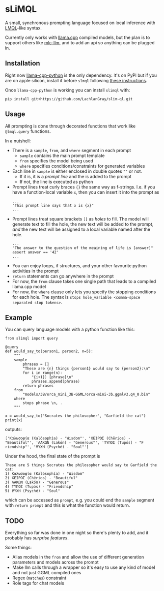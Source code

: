 # sLiMQL
A small, synchronous prompting language focused on local inference with [LMQL](https://github.com/eth-sri/lmql/tree/main)-like syntax.

Currently only works with [llama.cpp](https://github.com/ggerganov/llama.cpp) compiled models, but the plan is to support others like [mlc-llm](https://github.com/mlc-ai/mlc-llm), and to add an api so anything can be plugged in.

## Installation
Right now [llama-cpp-python](https://llama-cpp-python.readthedocs.io/en/latest/) is the only dependency. It's on PyPI but if you are on apple silicon, install it before `slmql` following [these instructions](https://llama-cpp-python.readthedocs.io/en/latest/install/macos/).

Once `llama-cpp-python` is working you can install `slimql` with:
```
pip install git+https://github.com/LachlanGray/slim-ql.git
```

## Usage
All prompting is done through decorated functions that work like `@lmql.query` functions.

In a nutshell:
- There is a `sample`, `from`, and `where` segment in each prompt
    - `sample` contains the main prompt template
    - `from` specifies the model being used
    - `where` specifies conditions/constraints for generated variables
- Each line in `sample` is either enclosed in double quotes `""` or not. 
    - If it is, it is a *prompt line* and the is added to the prompt
    - If not, the line is executed as python
- Prompt lines treat curly braces `{}` the same way as f-strings. I.e. if you have a function-local variable `x`, then you can insert it into the prompt as
    ```
    ...
    "This prompt line says that x is {x}"
    ...
    ```
- Prompt lines treat square brackets `[]` as *holes* to fill. The model will generate text to fill the hole, the new text will be added to the prompt, *and* the new text will be assigned to a local variable named after the hole.
    ```
    ...
    "The answer to the question of the meaining of life is [answer]"
    assert answer == '42'
    ...
    ```
- You can enjoy loops, if structures, and your other favourite python activities in the prompt
- `return` statements can go anywhere in the prompt
- For now, the `from` clause takes one single path that leads to a compiled llama.cpp model
- For now, the `where` clause only lets you specify the stopping conditions for each hole. The syntax is `stops hole_variable <comma-space separated stop tokens>`.


## Example
You can query language models with a python function like this:
```
from slimql import query

@query
def would_say_to(person1, person2, n=5):
    """
    sample
        phrases = []
        "These are {n} things {person1} would say to {person2}:\n"
        for i in range(n):
            "{i+1}) [phrase]\n"
            phrases.append(phrase)
        return phrases
    from
        "models/3B/orca_mini_3B-GGML/orca-mini-3b.ggmlv3.q4_0.bin"
    where
        stops phrase \n, .
    """

x = would_say_to("Socrates the philosopher", "Garfield the cat")
print(x)
```

outputs:
```
['Καλωσοφία (Kalósophía) - "Wisdom"', 'ΧΕΙΡΟΣ (Chērios) - "Beautiful"', 'ΛΑΚΩΝ (Lakón) - "Generous"', 'ΤΥΠΟΣ (Tupós) - "F
riendship"', 'ΨΥΧΗ (Psyché) - "Soul"']
```

Under the hood, the final state of the prompt is
```
These are 5 things Socrates the philosopher would say to Garfield the cat:
1) Καλωσοφία (Kalósophía) - "Wisdom"
2) ΧΕΙΡΟΣ (Chērios) - "Beautiful"
3) ΛΑΚΩΝ (Lakón) - "Generous"
4) ΤΥΠΟΣ (Tupós) - "Friendship"
5) ΨΥΧΗ (Psyché) - "Soul"
```

which can be accessed as `prompt`, e.g. you could end the `sample` segment with `return prompt` and this is what the function would return.


## TODO
Everything so far was done in one night so there's plenty to add, and it probably has *surprise features*.

Some things:
- Alias models in the `from` and allow the use of different generation parameters and models across the prompt
- Make llm calls through a wrapper so it's easy to use any kind of model and not just GGML compiled ones
- Regex (`matches`) constraint
- Role tags for chat models
